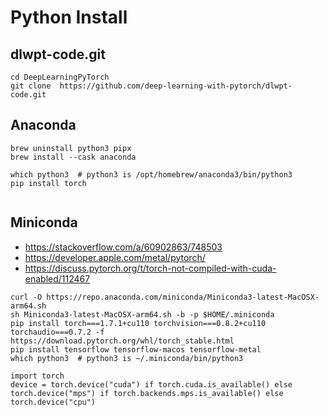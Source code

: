 # Python Install

## dlwpt-code.git
```
cd DeepLearningPyTorch
git clone  https://github.com/deep-learning-with-pytorch/dlwpt-code.git 
```

## Anaconda
```
brew uninstall python3 pipx
brew install --cask anaconda

which python3  # python3 is /opt/homebrew/anaconda3/bin/python3
pip install torch
  
```

## Miniconda
- https://stackoverflow.com/a/60902863/748503
- https://developer.apple.com/metal/pytorch/
- https://discuss.pytorch.org/t/torch-not-compiled-with-cuda-enabled/112467
```
curl -O https://repo.anaconda.com/miniconda/Miniconda3-latest-MacOSX-arm64.sh
sh Miniconda3-latest-MacOSX-arm64.sh -b -p $HOME/.miniconda
pip install torch===1.7.1+cu110 torchvision===0.8.2+cu110 torchaudio===0.7.2 -f https://download.pytorch.org/whl/torch_stable.html
pip install tensorflow tensorflow-macos tensorflow-metal
which python3  # python3 is ~/.miniconda/bin/python3
```
```
import torch
device = torch.device("cuda") if torch.cuda.is_available() else torch.device("mps") if torch.backends.mps.is_available() else torch.device("cpu")
```